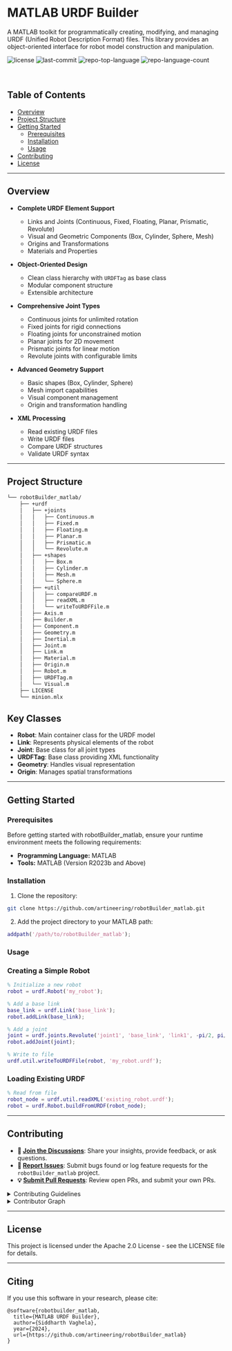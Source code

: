 <div align="left" style="position: relative;">
<h1>MATLAB URDF Builder</h1>
<p align="left">
	A MATLAB toolkit for programmatically creating, modifying, and managing URDF (Unified Robot Description Format) files. This library provides an object-oriented interface for robot model construction and manipulation.
</p>
<p align="left">
	<img src="https://img.shields.io/github/license/artineering/robotBuilder_matlab?style=default&logo=opensourceinitiative&logoColor=white&color=0080ff" alt="license">
	<img src="https://img.shields.io/github/last-commit/artineering/robotBuilder_matlab?style=default&logo=git&logoColor=white&color=0080ff" alt="last-commit">
	<img src="https://img.shields.io/github/languages/top/artineering/robotBuilder_matlab?style=default&color=0080ff" alt="repo-top-language">
	<img src="https://img.shields.io/github/languages/count/artineering/robotBuilder_matlab?style=default&color=0080ff" alt="repo-language-count">
</p>
<p align="left"><!-- default option, no dependency badges. -->
</p>
<p align="left">
	<!-- default option, no dependency badges. -->
</p>
</div>
<br clear="right">

##  Table of Contents

- [ Overview](#-overview)
- [ Project Structure](#-project-structure)
- [ Getting Started](#-getting-started)
  - [ Prerequisites](#-prerequisites)
  - [ Installation](#-installation)
  - [ Usage](#-usage)
- [ Contributing](#-contributing)
- [ License](#-license)

---

##  Overview

- **Complete URDF Element Support**
  - Links and Joints (Continuous, Fixed, Floating, Planar, Prismatic, Revolute)
  - Visual and Geometric Components (Box, Cylinder, Sphere, Mesh)
  - Origins and Transformations
  - Materials and Properties

- **Object-Oriented Design**
  - Clean class hierarchy with `URDFTag` as base class
  - Modular component structure
  - Extensible architecture

- **Comprehensive Joint Types**
  - Continuous joints for unlimited rotation
  - Fixed joints for rigid connections
  - Floating joints for unconstrained motion
  - Planar joints for 2D movement
  - Prismatic joints for linear motion
  - Revolute joints with configurable limits

- **Advanced Geometry Support**
  - Basic shapes (Box, Cylinder, Sphere)
  - Mesh import capabilities
  - Visual component management
  - Origin and transformation handling

- **XML Processing**
  - Read existing URDF files
  - Write URDF files
  - Compare URDF structures
  - Validate URDF syntax

---

##  Project Structure

```sh
└── robotBuilder_matlab/
    ├── +urdf
    │   ├── +joints
    │   │   ├── Continuous.m
    │   │   ├── Fixed.m
    │   │   ├── Floating.m
    │   │   ├── Planar.m
    │   │   ├── Prismatic.m
    │   │   └── Revolute.m
    │   ├── +shapes
    │   │   ├── Box.m
    │   │   ├── Cylinder.m
    │   │   ├── Mesh.m
    │   │   └── Sphere.m
    │   ├── +util
    │   │   ├── compareURDF.m
    │   │   ├── readXML.m
    │   │   └── writeToURDFFile.m
    │   ├── Axis.m
    │   ├── Builder.m
    │   ├── Component.m
    │   ├── Geometry.m
    │   ├── Inertial.m
    │   ├── Joint.m
    │   ├── Link.m
    │   ├── Material.m
    │   ├── Origin.m
    │   ├── Robot.m
    │   ├── URDFTag.m
    │   └── Visual.m
    ├── LICENSE
    └── minion.mlx
```

## Key Classes

- **Robot**: Main container class for the URDF model
- **Link**: Represents physical elements of the robot
- **Joint**: Base class for all joint types
- **URDFTag**: Base class providing XML functionality
- **Geometry**: Handles visual representation
- **Origin**: Manages spatial transformations

---
##  Getting Started

###  Prerequisites

Before getting started with robotBuilder_matlab, ensure your runtime environment meets the following requirements:

- **Programming Language:** MATLAB
- **Tools:** MATLAB (Version R2023b and Above)


###  Installation

1. Clone the repository:
```bash
git clone https://github.com/artineering/robotBuilder_matlab.git
```

2. Add the project directory to your MATLAB path:
```matlab
addpath('/path/to/robotBuilder_matlab');
```



###  Usage
### Creating a Simple Robot

```matlab
% Initialize a new robot
robot = urdf.Robot('my_robot');

% Add a base link
base_link = urdf.Link('base_link');
robot.addLink(base_link);

% Add a joint
joint = urdf.joints.Revolute('joint1', 'base_link', 'link1', -pi/2, pi/2, 100, 1);
robot.addJoint(joint);

% Write to file
urdf.util.writeToURDFFile(robot, 'my_robot.urdf');
```

### Loading Existing URDF

```matlab
% Read from file
robot_node = urdf.util.readXML('existing_robot.urdf');
robot = urdf.Robot.buildFromURDF(robot_node);
```

---

##  Contributing

- **💬 [Join the Discussions](https://github.com/artineering/robotBuilder_matlab/discussions)**: Share your insights, provide feedback, or ask questions.
- **🐛 [Report Issues](https://github.com/artineering/robotBuilder_matlab/issues)**: Submit bugs found or log feature requests for the `robotBuilder_matlab` project.
- **💡 [Submit Pull Requests](https://github.com/artineering/robotBuilder_matlab/blob/main/CONTRIBUTING.md)**: Review open PRs, and submit your own PRs.

<details closed>
<summary>Contributing Guidelines</summary>

1. **Fork the Repository**: Start by forking the project repository to your github account.
2. **Clone Locally**: Clone the forked repository to your local machine using a git client.
   ```sh
   git clone https://github.com/artineering/robotBuilder_matlab
   ```
3. **Create a New Branch**: Always work on a new branch, giving it a descriptive name.
   ```sh
   git checkout -b new-feature-x
   ```
4. **Make Your Changes**: Develop and test your changes locally.
5. **Commit Your Changes**: Commit with a clear message describing your updates.
   ```sh
   git commit -m 'Implemented new feature x.'
   ```
6. **Push to github**: Push the changes to your forked repository.
   ```sh
   git push origin new-feature-x
   ```
7. **Submit a Pull Request**: Create a PR against the original project repository. Clearly describe the changes and their motivations.
8. **Review**: Once your PR is reviewed and approved, it will be merged into the main branch. Congratulations on your contribution!
</details>

<details closed>
<summary>Contributor Graph</summary>
<br>
<p align="left">
   <a href="https://github.com{/artineering/robotBuilder_matlab/}graphs/contributors">
      <img src="https://contrib.rocks/image?repo=artineering/robotBuilder_matlab">
   </a>
</p>
</details>

---

##  License

This project is licensed under the Apache 2.0 License - see the LICENSE file for details.

---

## Citing

If you use this software in your research, please cite:
```
@software{robotbuilder_matlab,
  title={MATLAB URDF Builder},
  author={Siddharth Vaghela},
  year={2024},
  url={https://github.com/artineering/robotBuilder_matlab}
}
```
